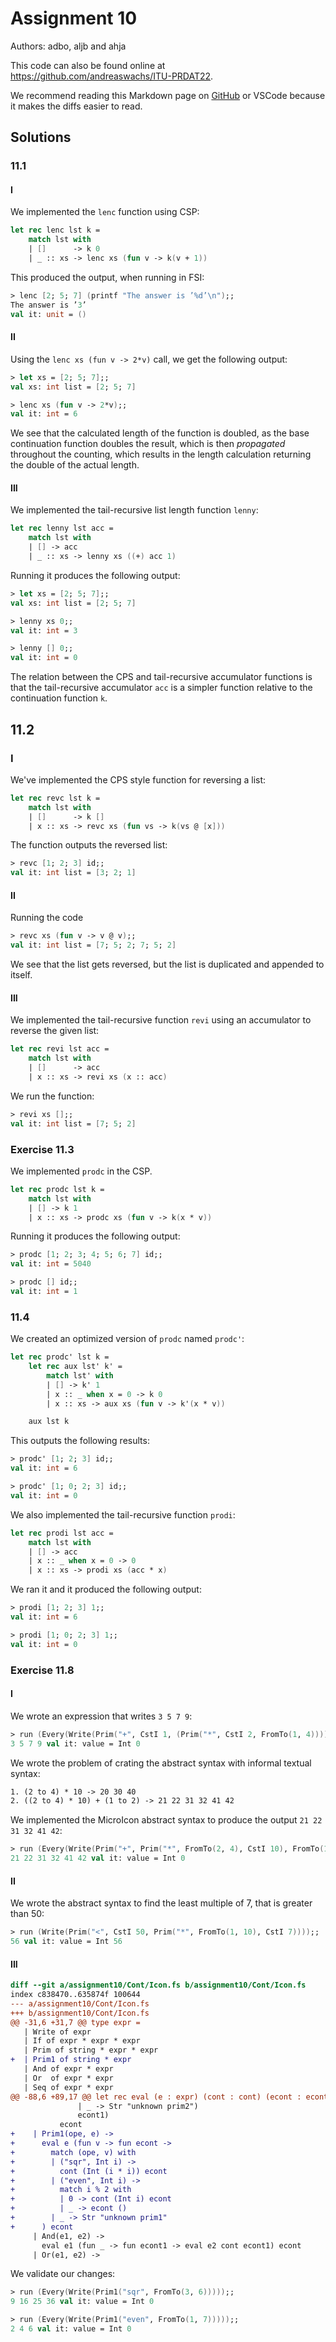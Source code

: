 # Assignment 10

Authors: adbo, aljb and ahja

This code can also be found online at <https://github.com/andreaswachs/ITU-PRDAT22>.

We recommend reading this Markdown page on [GitHub](https://github.com/andreaswachs/ITU-PRDAT22/blob/main/assignment10/README.md) or VSCode because it makes the diffs easier to read.

## Solutions

### 11.1

#### I


We implemented the `lenc` function using CSP:

```fs
let rec lenc lst k =
    match lst with
    | []      -> k 0
    | _ :: xs -> lenc xs (fun v -> k(v + 1))
```

This produced the output, when running in FSI:

```fsi
> lenc [2; 5; 7] (printf "The answer is ’%d’\n");;
The answer is ’3’
val it: unit = ()
```

#### II

Using the `lenc xs (fun v -> 2*v)` call, we get the following output:

```fsi
> let xs = [2; 5; 7];;
val xs: int list = [2; 5; 7]

> lenc xs (fun v -> 2*v);;
val it: int = 6
```

We see that the calculated length of the function is doubled, as the base continuation function doubles the result, which is then *propagated* throughout the counting, which results in the length calculation returning the double of the actual length.

#### III

We implemented the tail-recursive list length function `lenny`:

```fs
let rec lenny lst acc =
    match lst with
    | [] -> acc
    | _ :: xs -> lenny xs ((+) acc 1)
```

Running it produces the following output:

```fsi
> let xs = [2; 5; 7];;
val xs: int list = [2; 5; 7]

> lenny xs 0;;
val it: int = 3

> lenny [] 0;;
val it: int = 0
```

The relation between the CPS and tail-recursive accumulator functions is that the tail-recursive accumulator `acc` is a simpler function relative to the continuation function `k`.

## 11.2


### I

We've implemented the CPS style function for reversing a list:

```fs
let rec revc lst k =
    match lst with
    | []      -> k []
    | x :: xs -> revc xs (fun vs -> k(vs @ [x]))
```

The function outputs the reversed list:

```fsi
> revc [1; 2; 3] id;;
val it: int list = [3; 2; 1]
```

#### II

Running the code

```fs
> revc xs (fun v -> v @ v);;
val it: int list = [7; 5; 2; 7; 5; 2]
```

We see that the list gets reversed, but the list is duplicated and appended to itself.

#### III

We implemented the tail-recursive function `revi` using an accumulator to reverse the given list:

```fs
let rec revi lst acc =
    match lst with
    | []      -> acc
    | x :: xs -> revi xs (x :: acc)
```

We run the function:

```fsi
> revi xs [];;
val it: int list = [7; 5; 2]
```

### Exercise 11.3

We implemented `prodc` in the CSP. 

```fs
let rec prodc lst k =
    match lst with
    | [] -> k 1
    | x :: xs -> prodc xs (fun v -> k(x * v))
```

Running it produces the following output:

```fsi
> prodc [1; 2; 3; 4; 5; 6; 7] id;;
val it: int = 5040

> prodc [] id;;
val it: int = 1
```

### 11.4

We created an optimized version of `prodc` named `prodc'`:

```fs
let rec prodc' lst k =
    let rec aux lst' k' =
        match lst' with
        | [] -> k' 1
        | x :: _ when x = 0 -> k 0
        | x :: xs -> aux xs (fun v -> k'(x * v))

    aux lst k
```

This outputs the following results:

```fsi
> prodc' [1; 2; 3] id;;
val it: int = 6

> prodc' [1; 0; 2; 3] id;;
val it: int = 0
```

We also implemented the tail-recursive function `prodi`:


```fs
let rec prodi lst acc =
    match lst with
    | [] -> acc
    | x :: _ when x = 0 -> 0
    | x :: xs -> prodi xs (acc * x)
```

We ran it and it produced the following output:

```fsi
> prodi [1; 2; 3] 1;;
val it: int = 6

> prodi [1; 0; 2; 3] 1;;
val it: int = 0
```

### Exercise 11.8

#### I

We wrote an expression that writes `3 5 7 9`:

```fsi
> run (Every(Write(Prim("+", CstI 1, (Prim("*", CstI 2, FromTo(1, 4)))))));; 
3 5 7 9 val it: value = Int 0
```

We wrote the problem of crating the abstract syntax with informal textual syntax:

```txt
1. (2 to 4) * 10 -> 20 30 40
2. ((2 to 4) * 10) + (1 to 2) -> 21 22 31 32 41 42
```

We implemented the MicroIcon abstract syntax to produce the output `21 22 31 32 41 42`:

```fsi
> run (Every(Write(Prim("+", Prim("*", FromTo(2, 4), CstI 10), FromTo(1, 2)))));;
21 22 31 32 41 42 val it: value = Int 0
```

#### II

We wrote the abstract syntax to find the least multiple of 7, that is greater than 50:

```fsi
> run (Write(Prim("<", CstI 50, Prim("*", FromTo(1, 10), CstI 7))));;
56 val it: value = Int 56
```

#### III

```diff
diff --git a/assignment10/Cont/Icon.fs b/assignment10/Cont/Icon.fs
index c838470..635874f 100644
--- a/assignment10/Cont/Icon.fs
+++ b/assignment10/Cont/Icon.fs
@@ -31,6 +31,7 @@ type expr =
   | Write of expr
   | If of expr * expr * expr
   | Prim of string * expr * expr 
+  | Prim1 of string * expr
   | And of expr * expr
   | Or  of expr * expr
   | Seq of expr * expr
@@ -88,6 +89,17 @@ let rec eval (e : expr) (cont : cont) (econt : econt) =
               | _ -> Str "unknown prim2")
               econt1)
           econt
+    | Prim1(ope, e) ->
+      eval e (fun v -> fun econt ->
+        match (ope, v) with
+        | ("sqr", Int i) -> 
+          cont (Int (i * i)) econt
+        | ("even", Int i) -> 
+          match i % 2 with
+          | 0 -> cont (Int i) econt
+          | _ -> econt ()
+        | _ -> Str "unknown prim1"
+      ) econt
     | And(e1, e2) -> 
       eval e1 (fun _ -> fun econt1 -> eval e2 cont econt1) econt
     | Or(e1, e2) -> 
```

We validate our changes:

```fsi
> run (Every(Write(Prim1("sqr", FromTo(3, 6)))));;
9 16 25 36 val it: value = Int 0

> run (Every(Write(Prim1("even", FromTo(1, 7)))));;
2 4 6 val it: value = Int 0
```



